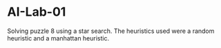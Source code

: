 # AI-Lab-01

Solving puzzle 8 using a star search. The heuristics used were a random heuristic and a manhattan heuristic.

